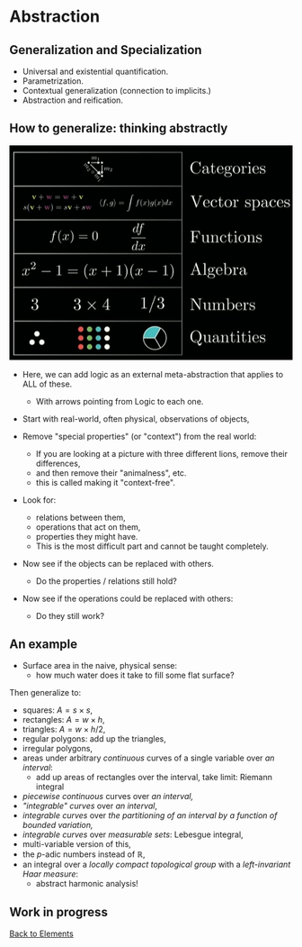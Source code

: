 # Abstraction

## Generalization and Specialization

- Universal and existential quantification.
- Parametrization.
- Contextual generalization (connection to implicits.)
- Abstraction and reification.

## How to generalize: thinking abstractly

![abstraction-hierarchy](images/abstraction.png)

- Here, we can add logic as an external meta-abstraction that applies to ALL of these.
  - With arrows pointing from Logic to each one.

- Start with real-world, often physical, observations of objects,
- Remove "special properties" (or "context") from the real world:
  - If you are looking at a picture with three different lions, remove their differences,
  - and then remove their "animalness", etc.
  - this is called making it "context-free".
- Look for:
  - relations between them,
  - operations that act on them,
  - properties they might have.
  - This is the most difficult part and cannot be taught completely.
- Now see if the objects can be replaced with others.
  - Do the properties / relations still hold?
- Now see if the operations could be replaced with others:
  - Do they still work?

## An example

- Surface area in the naive, physical sense:
  - how much water does it take to fill some flat surface?

Then generalize to:

- squares: $A = s \times s$,
- rectangles: $A = w \times h$,
- triangles: $A = w \times h / 2$,
- regular polygons: add up the triangles,
- irregular polygons,
- areas under arbitrary *continuous* curves of a single variable over *an interval*:
  - add up areas of rectangles over the interval, take limit: Riemann integral
- *piecewise continuous* curves over *an interval,*
- *"integrable" curves* over *an interval*,
- *integrable curves* over *the partitioning of an interval by a function of bounded variation,*
- *integrable curves* over *measurable sets*: Lebesgue integral,
- multi-variable version of this,
- the $p$-adic numbers instead of $\mathbb{R}$,
- an integral over a *locally compact topological group* with a *left-invariant Haar measure*:
  - abstract harmonic analysis!

## Work in progress

[Back to Elements](README.md#abstraction)
